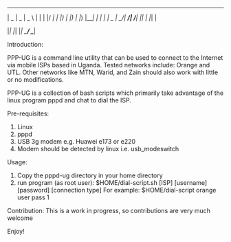  ____  ____  ____       _   _  ____ 
|  _ \|  _ \|  _ \     | | | |/ ___|
| |_) | |_) | |_) |____| | | | |  _ 
|  __/|  __/|  __/_____| |_| | |_| |

|_|   |_|   |_|         \___/ \____|
 

Introduction:

PPP-UG is a command line utility that can be used to connect to the
Internet via mobile ISPs based in Uganda.  Tested networks include: Orange and UTL.  Other networks like MTN, Warid, and Zain should also work with little or no modifications.

PPP-UG is a collection of bash scripts which primarily take advantage of the linux program pppd and chat to dial the ISP.


Pre-requisites:
1) Linux
2) pppd 
3) USB 3g modem e.g. Huawei e173 or e220
4) Modem should be detected by linux i.e. usb_modeswitch


Usage:

1) Copy the pppd-ug directory in your home directory
2) run program (as root user):
  $HOME/dial-script.sh [ISP] [username] [password] [connection type]
For example:
$HOME/dial-script orange user pass 1


Contribution:
This is a work in progress, so contributions are very much welcome

Enjoy!
